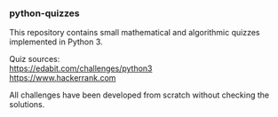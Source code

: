 ### python-quizzes
This repository contains small mathematical and algorithmic quizzes implemented in Python 3.

Quiz sources:  
	https://edabit.com/challenges/python3  
	https://www.hackerrank.com  

All challenges have been developed from scratch without checking the solutions.
